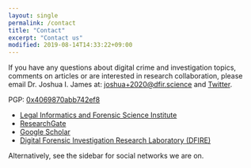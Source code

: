 ```yaml
---
layout: single
permalink: /contact
title: "Contact"
excerpt: "Contact us"
modified: 2019-08-14T14:33:22+09:00
---
```


If you have any questions about digital crime and investigation topics, comments on articles or are interested in research collaboration, please email Dr. Joshua I. James at: [joshua+2020@dfir.science](joshua+2020@DFIR.Science) and [Twitter](https://twitter.com/dfirscience).

PGP: [0x4069870abb742ef8](http://pgp.mit.edu/pks/lookup?op=get&search=0x4069870ABB742EF8)

* [Legal Informatics and Forensic Science Institute](https://lifs.hallym.ac.kr)
* [ResearchGate](https://www.researchgate.net/profile/Joshua_I_James)
* [Google Scholar](https://scholar.google.com/citations?&user=qDls2CDoIsoC)
* [Digital Forensic Investigation Research Laboratory (DFIRE)](http://digitalfire.ucd.ie)

Alternatively, see the sidebar for social networks we are on.
